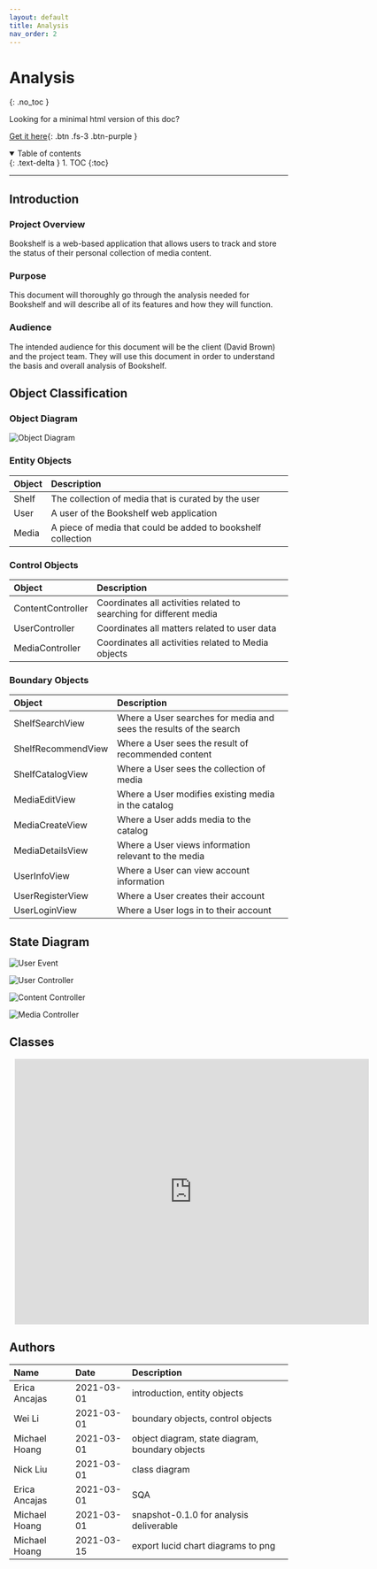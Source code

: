 ```yaml
---
layout: default
title: Analysis
nav_order: 2
---
```


# Analysis

{: .no_toc }

Looking for a minimal html version of this doc?

[Get it here](./html/analysis.html){: .btn .fs-3 .btn-purple }

<details open markdown="block">
  <summary>
    Table of contents
  </summary>
  {: .text-delta }
1. TOC
{:toc}
</details>

---

## Introduction

### Project Overview

Bookshelf is a web-based application that allows users to track and store the status of their personal collection of media content.

### Purpose

This document will thoroughly go through the analysis needed for Bookshelf and will describe all of its features and how they will function.

### Audience

The intended audience for this document will be the client (David Brown) and the project team. They will use this document in order to understand the basis and overall analysis of Bookshelf.

## Object Classification

### Object Diagram

![Object Diagram](/images/object-diagram.png)

### Entity Objects

| Object | Description                                                  |
| :----- | :----------------------------------------------------------- |
| Shelf  | The collection of media that is curated by the user          |
| User   | A user of the Bookshelf web application                      |
| Media  | A piece of media that could be added to bookshelf collection |

### Control Objects

| Object            | Description                                                         |
| :---------------- | :------------------------------------------------------------------ |
| ContentController | Coordinates all activities related to searching for different media |
| UserController    | Coordinates all matters related to user data                        |
| MediaController   | Coordinates all activities related to Media objects                 |

### Boundary Objects

| Object             | Description                                                        |
| :----------------- | :----------------------------------------------------------------- |
| ShelfSearchView    | Where a User searches for media and sees the results of the search |
| ShelfRecommendView | Where a User sees the result of recommended content                |
| ShelfCatalogView   | Where a User sees the collection of media                          |
| MediaEditView      | Where a User modifies existing media in the catalog                |
| MediaCreateView    | Where a User adds media to the catalog                             |
| MediaDetailsView   | Where a User views information relevant to the media               |
| UserInfoView       | Where a User can view account information                          |
| UserRegisterView   | Where a User creates their account                                 |
| UserLoginView      | Where a User logs in to their account                              |

## State Diagram

![User Event](/images/state-diagrams/user-event.png)

![User Controller](/images/state-diagrams/user-controller.png)

![Content Controller](/images/state-diagrams/content-controller.png)

![Media Controller](/images/state-diagrams/media-controller.png)

## Classes

<div style="width: 640px; height: 480px; margin: 10px; position: relative;"><iframe allowfullscreen frameborder="0" style="width:640px; height:480px" src="https://lucid.app/documents/embeddedchart/3d886f90-b445-413d-a64a-2b15c73b138e" id="C.jhQHhBjf9d"></iframe></div>

## Authors

| Name          | Date       | Description                                     |
| :------------ | :--------- | :---------------------------------------------- |
| Erica Ancajas | 2021-03-01 | introduction, entity objects                    |
| Wei Li        | 2021-03-01 | boundary objects, control objects               |
| Michael Hoang | 2021-03-01 | object diagram, state diagram, boundary objects |
| Nick Liu      | 2021-03-01 | class diagram                                   |
| Erica Ancajas | 2021-03-01 | SQA                                             |
| Michael Hoang | 2021-03-01 | snapshot-0.1.0 for analysis deliverable         |
| Michael Hoang | 2021-03-15 | export lucid chart diagrams to png              |
